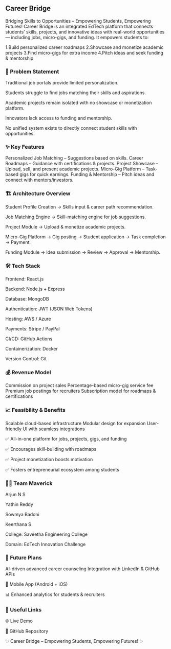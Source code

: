 ##  Career Bridge

Bridging Skills to Opportunities – Empowering Students, Empowering Futures!
Career Bridge is an integrated EdTech platform that connects students’ skills, projects, and innovative ideas with real-world opportunities — including jobs, micro-gigs, and funding.
It empowers students to:

1.Build personalized career roadmaps
2.Showcase and monetize academic projects
3.Find micro-gigs for extra income
4.Pitch ideas and seek funding & mentorship

### 📝 Problem Statement

Traditional job portals provide limited personalization.

Students struggle to find jobs matching their skills and aspirations.

Academic projects remain isolated with no showcase or monetization platform.

Innovators lack access to funding and mentorship.

No unified system exists to directly connect student skills with opportunities.

### ✨ Key Features

Personalized Job Matching – Suggestions based on skills.
Career Roadmaps – Guidance with certifications & projects.
Project Showcase – Upload, sell, and present academic projects.
Micro-Gig Platform – Task-based gigs for quick earnings.
Funding & Mentorship – Pitch ideas and connect with mentors/investors.

### 🏗️ Architecture Overview

Student Profile Creation → Skills input & career path recommendation.

Job Matching Engine → Skill-matching engine for job suggestions.

Project Module → Upload & monetize academic projects.

Micro-Gig Platform → Gig posting → Student application → Task completion → Payment.

Funding Module → Idea submission → Review → Approval → Mentorship.

### 🛠️ Tech Stack

Frontend: React.js

Backend: Node.js + Express

Database: MongoDB

Authentication: JWT (JSON Web Tokens)

Hosting: AWS / Azure

Payments: Stripe / PayPal

CI/CD: GitHub Actions

Containerization: Docker

Version Control: Git

### 💰 Revenue Model

 Commission on project sales
 Percentage-based micro-gig service fee
 Premium job postings for recruiters
 Subscription model for roadmaps & certifications

### 📈 Feasibility & Benefits

 Scalable cloud-based infrastructure
 Modular design for expansion
 User-friendly UI with seamless integrations

✅ All-in-one platform for jobs, projects, gigs, and funding

✅ Encourages skill-building with roadmaps

✅ Project monetization boosts motivation

✅ Fosters entrepreneurial ecosystem among students

### 👨‍💻 Team Maverick

Arjun N S

Yathin Reddy

Sowmya Badoni

Keerthana S

College: Saveetha Engineering College

Domain: EdTech Innovation Challenge

### 🔮 Future Plans

AI-driven advanced career counseling
Integration with LinkedIn & GitHub APIs

📱 Mobile App (Android + iOS)

📊 Enhanced analytics for students & recruiters

### 🔗 Useful Links

🌐 Live Demo

📂 GitHub Repository

✨ Career Bridge – Empowering Students, Empowering Futures! ✨






